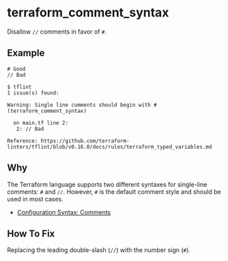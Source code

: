 # terraform_comment_syntax

Disallow `//` comments in favor of `#`.

## Example

```hcl
# Good
// Bad
```

```
$ tflint
1 issue(s) found:

Warning: Single line comments should begin with # (terraform_comment_syntax)

  on main.tf line 2:
   2: // Bad

Reference: https://github.com/terraform-linters/tflint/blob/v0.16.0/docs/rules/terraform_typed_variables.md
```

## Why

The Terraform language supports two different syntaxes for single-line comments: `#` and `//`. However, `#` is the default comment style and should be used in most cases.

* [Configuration Syntax: Comments](https://www.terraform.io/docs/configuration/syntax.html#comments)

## How To Fix

Replacing the leading double-slash (`//`) with the number sign (`#`).
